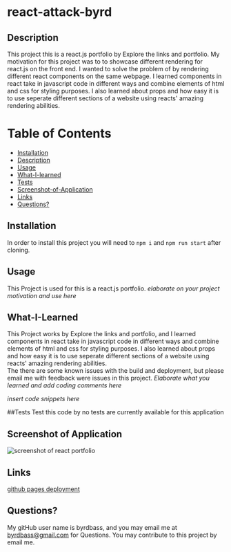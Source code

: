 
  
# react-attack-byrd

## Description
This project this is a react.js portfolio by Explore the links and portfolio.  My motivation for this project was to to showcase different rendering for react.js on the front end.
I wanted to solve the problem of by rendering different react components on the same webpage.  I learned components in react take in javascript code in different ways and combine elements of html and css for styling purposes.  I also learned about props and how easy it is to use seperate different sections of a website using reacts' amazing rendering abilities. 

# Table of Contents
- [Installation](#Installation)
- [Description](#Description)
- [Usage](#Usage)
- [What-I-learned](#What-I-Learned)
- [Tests](#Tests)
- [Screenshot-of-Application](#Screenshot-of-Application)
- [Links](#Links)
- [Questions?](#Questions?)



## Installation
In order to install this project you will need to `npm i` and `npm run start` after cloning.

## Usage
This Project is used for this is a react.js portfolio. *elaborate on your project motivation and use here*

## What-I-Learned
This Project works by Explore the links and portfolio, and I learned components in react take in javascript code in different ways and combine elements of html and css for styling purposes.  I also learned about props and how easy it is to use seperate different sections of a website using reacts' amazing rendering abilities.  
The there are some known issues with the build and deployment, but please email me with feedback were issues in this project.
*Elaborate what you learned and add coding comments here*

  *insert code snippets here*

##Tests
Test this code by no tests are currently available for this application

## Screenshot of Application
![screenshot of react portfolio](./Coding-Portfolio.gif)

## Links
[github pages deployment](https://byrdbass.github.io/React-Attack-Byrd/)

## Questions?
My gitHub user name is byrdbass, and you may email me at byrdbass@gmail.com for Questions.
You may contribute to this project by email me.


